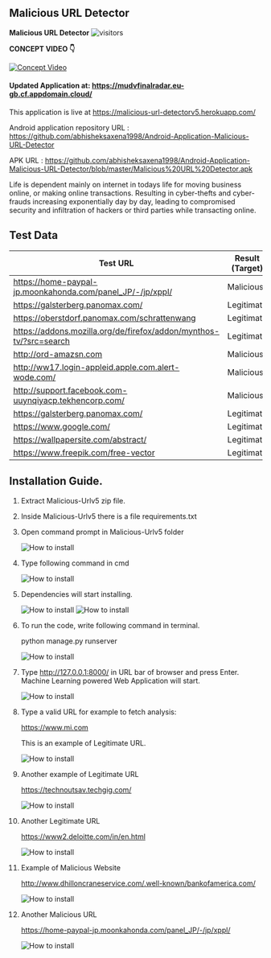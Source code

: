 ## Malicious URL Detector 
**Malicious URL Detector**                    ![visitors](https://visitor-badge.laobi.icu/badge?page_id=abhisheksaxena1998/Malicious-Urlv5)

**CONCEPT VIDEO 👇**

[![Concept Video](https://img.youtube.com/vi/-6fd996HWrQ/0.jpg)](https://www.youtube.com/watch?v=-6fd996HWrQ)  

####  Updated Application at:   https://mudvfinalradar.eu-gb.cf.appdomain.cloud/

This application is live at https://malicious-url-detectorv5.herokuapp.com/

Android application repository URL : https://github.com/abhisheksaxena1998/Android-Application-Malicious-URL-Detector

APK URL : https://github.com/abhisheksaxena1998/Android-Application-Malicious-URL-Detector/blob/master/Malicious%20URL%20Detector.apk

Life is dependent mainly on internet in todays life for moving business online, or making online transactions. Resulting in cyber-thefts and cyber-frauds increasing exponentially day by day, leading to compromised security and infiltration of hackers or third parties while transacting online.

## Test Data

Test URL | Result (Target)
------------ | -------------
https://home-paypal-jp.moonkahonda.com/panel_JP/-/jp/xppl/ | Malicious
https://galsterberg.panomax.com/ | Legitimate
https://oberstdorf.panomax.com/schrattenwang | Legitimate
https://addons.mozilla.org/de/firefox/addon/mynthos-tv/?src=search | Legitimate
http://ord-amazsn.com | Malicious
http://ww17.login-appleid.apple.com.alert-wode.com/ | Malicious
http://support.facebook.com-uuynqiyacp.tekhencorp.com/ | Malicious
https://galsterberg.panomax.com/ | Legitimate
https://www.google.com/ | Legitimate
https://wallpapersite.com/abstract/ | Legitimate
https://www.freepik.com/free-vector | Legitimate


## Installation Guide.

1.	Extract Malicious-Urlv5 zip file.
2.	Inside Malicious-Urlv5 there is a file requirements.txt
3.	Open command prompt in Malicious-Urlv5 folder

    ![How to install](/Images/img1.png)

4.  Type following command in cmd

    ![How to install](/Images/img2.png)
    
5.  Dependencies will start installing.  

    ![How to install](/Images/img3.png)
    ![How to install](/Images/img4.png)

6.	To run the code, write following command in terminal.

    python manage.py runserver
    
    ![How to install](/Images/img5.png)
    
7.	Type http://127.0.0.1:8000/ in URL bar of browser and press Enter. Machine Learning powered Web                 Application will start.    

    ![How to install](/Images/img6.png)
    
8.	Type a valid URL for example to fetch analysis:

    https://www.mi.com

    This is an example of Legitimate URL.
    
    ![How to install](/Images/img7.png)
    
9.	Another example of Legitimate URL

    https://technoutsav.techgig.com/
    
    ![How to install](/Images/img8.png)
    
10.	Another Legitimate URL

    https://www2.deloitte.com/in/en.html
    
    ![How to install](/Images/img9.png)
    
11.	Example of Malicious Website

    http://www.dhilloncraneservice.com/.well-known/bankofamerica.com/
    
    ![How to install](/Images/img10.png)
    
12.	Another Malicious URL

    https://home-paypal-jp.moonkahonda.com/panel_JP/-/jp/xppl/
    
    ![How to install](/Images/img11.png)
    
    
    
    
    
    
    
    
  
